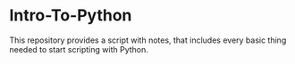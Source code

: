 # Intro-To-Python
This repository provides a script with notes, that includes every basic thing needed to start scripting with Python.
